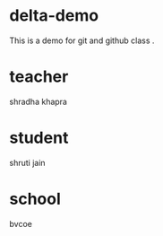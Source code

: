 # delta-demo
This is a demo for git and github class .

# teacher
shradha khapra

# student
shruti jain

# school
bvcoe
